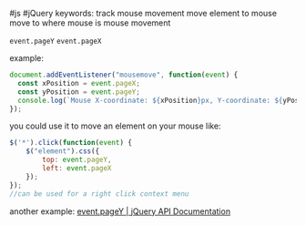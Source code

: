 #js #jQuery 
keywords:
	track mouse movement
	move element to mouse
	move to where mouse is
	mouse movement

`event.pageY`
`event.pageX`

example:
```js
document.addEventListener("mousemove", function(event) {
  const xPosition = event.pageX;
  const yPosition = event.pageY;
  console.log(`Mouse X-coordinate: ${xPosition}px, Y-coordinate: ${yPosition}px`);
});
```

you could use it to move an element on your mouse like: 
```js
$('*').click(function(event) {
	$("element").css({
		top: event.pageY,
		left: event.pageX
	});
});
//can be used for a right click context menu
```

another example:
[event.pageY | jQuery API Documentation](https://api.jquery.com/event.pagey/)